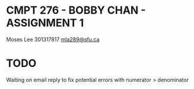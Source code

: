 # CMPT 276 - BOBBY CHAN - ASSIGNMENT 1
Moses Lee 301317817
mla289@sfu.ca

# TODO
Waiting on email reply to fix potential errors with numerator > denominator 
